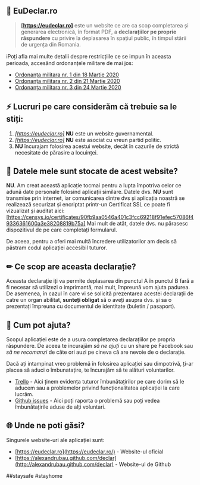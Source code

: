  📝 EuDeclar.ro
-

> **[https://eudeclar.ro]** este un website ce are ca scop completarea și generarea electronică, în format PDF, a __declarațiilor pe proprie răspundere__ cu privire la deplasarea în spațiul public, în timpul stării de urgența din Romania.

ℹ️Poți afla mai multe detalii despre restricțiile ce se impun în aceasta perioada, accesănd ordonanțele militare de mai jos:

* [Ordonanța militara nr. 1 din 18 Martie 2020](https://www.mai.gov.ro/wp-content/uploads/2020/03/Ordonan%C8%9Ba-militar%C4%83-nr.-1-2020-m%C4%83suri-de-prima-urgen%C8%9B%C4%83-Decret.pdf)
* [Ordonanța militara nr. 2 din 21 Martie 2020](https://www.mai.gov.ro/wp-content/uploads/2020/03/Ordonanta-militar%C4%83-nr.-2-2020-m%C4%83suri-prevenire-COVID-19-1-1.pdf)
* [Ordonanța militara nr. 3 din 24 Martie 2020](https://www.mai.gov.ro/ordonanta-militara-nr-3-din-24-03-2020-privind-masuri-de-prevenire-a-raspandirii-covid-19/)

## ⚡ Lucruri pe care considerăm că trebuie sa le stiți:
1. _[https://eudeclar.ro]_ **NU** este un website guvernamental.
1. _[https://eudeclar.ro]_ **NU** este asociat cu vreun partid politic.
1. **NU** încurajam folosirea acestui website, decât în cazurile de strictă necesitate de părasire a locuinței.

## 💾 Datele mele sunt stocate de acest website?

**NU**. Am creat această aplicație tocmai pentru a lupta împotriva celor ce adună date personale folosind aplicații similare. 
Datele dvs. **NU** sunt transmise prin internet, iar comunicarea dintre dvs și aplicația noastră se realizează securizat și encriptat printr-un Certificat SSL ce poate fi vizualizat și auditat aici: [https://censys.io/certificates/90fb9aa0546a401c3fcc69218f91efec57086f49336361600a3e38208819b75a]
Mai mult de atăt, datele dvs. nu părasesc dispozitivul de pe care completați formularul.

De aceea, pentru a oferi mai multă încredere utilizatorilor am decis să păstram codul aplicației accesibil tuturor.

## ✏ Ce scop are aceasta declarație?

Aceasta declarație iți va permite deplasarea din punctul A în punctul B fară a fi necesar să utilizezi o imprimantă, mai mult, împreună vom ajuta padurea. 
De asemenea, în cazul în care vi se solicită prezentarea acestei declarații de catre un organ abilitat, **sunteți obligat** să o aveți asupra dvs. și sa o prezentați împreuna cu documentul de identitate (buletin / pasaport).

## 🙋 Cum pot ajuta?

Scopul aplicației este de a usura completarea declarațiilor pe propria răspundere. De aceea te incurajăm *să ne ajuți* cu un share pe Facebook sau *să ne recomanzi* de câte ori auzi pe cineva că are nevoie de o declarație. 

Dacă ați intampinat vreo problemă în folosirea aplicației sau dimpotrivă, ți-ar placea să aduci o îmbunatațire, te încurajăm să te alături voluntarilor.
- [Trello](https://trello.com/b/TKwJHAlY/eudeclar) - Aici ținem evidența tuturor îmbunătațirilor pe care dorim să le aducem sau a problemelor privind funcționalitatea aplicației la care lucrăm.
- [Github issues](https://github.com/alexandrubau/declar/issues) - Aici poți raporta o problemă sau poți vedea îmbunătațirile aduse de alți voluntari.

## 🌐 Unde ne poti găsi?

Singurele website-uri ale aplicației sunt:

* [https://eudeclar.ro](https://eudeclar.ro/) - Website-ul oficial
* [https://alexandrubau.github.com/declar](http://alexandrubau.github.com/declar) - Website-ul de Github

#\#staysafe \#stayhome




